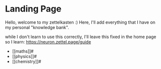# Landing Page

Hello, welcome to my zettelkasten :)
Here, I'll add everything that I have on my personal "knowledge bank". 

while I don't learn to use this correctly, I'll leave this fixed in the home page so I learn: https://neuron.zettel.page/guide

- [[maths]]#
- [[physics]]#
- [[chemistry]]#
